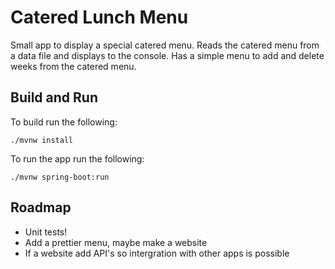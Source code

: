 # Catered Lunch Menu
Small app to display a special catered menu.  Reads the catered menu from a data file and displays to the console.  Has a simple menu to add and delete weeks from the catered menu.

## Build and Run
To build run the following:

`./mvnw install`

To run the app run the following:

`./mvnw spring-boot:run`

## Roadmap
* Unit tests!
* Add a prettier menu, maybe make a website
* If a website add API's so intergration with other apps is possible

